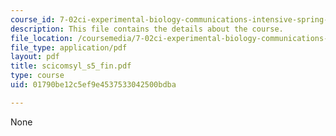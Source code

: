 ```yaml
---
course_id: 7-02ci-experimental-biology-communications-intensive-spring-2005
description: This file contains the details about the course.
file_location: /coursemedia/7-02ci-experimental-biology-communications-intensive-spring-2005/01790be12c5ef9e4537533042500bdba_scicomsyl_s5_fin.pdf
file_type: application/pdf
layout: pdf
title: scicomsyl_s5_fin.pdf
type: course
uid: 01790be12c5ef9e4537533042500bdba

---
```

None